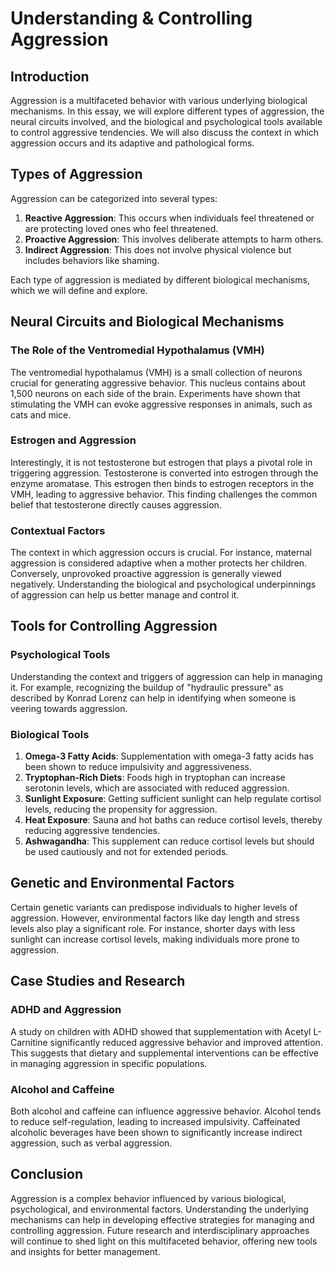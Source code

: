 # Understanding & Controlling Aggression

## Introduction

Aggression is a multifaceted behavior with various underlying biological mechanisms. In this essay, we will explore different types of aggression, the neural circuits involved, and the biological and psychological tools available to control aggressive tendencies. We will also discuss the context in which aggression occurs and its adaptive and pathological forms.

## Types of Aggression

Aggression can be categorized into several types:

1. **Reactive Aggression**: This occurs when individuals feel threatened or are protecting loved ones who feel threatened.
2. **Proactive Aggression**: This involves deliberate attempts to harm others.
3. **Indirect Aggression**: This does not involve physical violence but includes behaviors like shaming.

Each type of aggression is mediated by different biological mechanisms, which we will define and explore.

## Neural Circuits and Biological Mechanisms

### The Role of the Ventromedial Hypothalamus (VMH)

The ventromedial hypothalamus (VMH) is a small collection of neurons crucial for generating aggressive behavior. This nucleus contains about 1,500 neurons on each side of the brain. Experiments have shown that stimulating the VMH can evoke aggressive responses in animals, such as cats and mice.

### Estrogen and Aggression

Interestingly, it is not testosterone but estrogen that plays a pivotal role in triggering aggression. Testosterone is converted into estrogen through the enzyme aromatase. This estrogen then binds to estrogen receptors in the VMH, leading to aggressive behavior. This finding challenges the common belief that testosterone directly causes aggression.

### Contextual Factors

The context in which aggression occurs is crucial. For instance, maternal aggression is considered adaptive when a mother protects her children. Conversely, unprovoked proactive aggression is generally viewed negatively. Understanding the biological and psychological underpinnings of aggression can help us better manage and control it.

## Tools for Controlling Aggression

### Psychological Tools

Understanding the context and triggers of aggression can help in managing it. For example, recognizing the buildup of "hydraulic pressure" as described by Konrad Lorenz can help in identifying when someone is veering towards aggression.

### Biological Tools

1. **Omega-3 Fatty Acids**: Supplementation with omega-3 fatty acids has been shown to reduce impulsivity and aggressiveness.
2. **Tryptophan-Rich Diets**: Foods high in tryptophan can increase serotonin levels, which are associated with reduced aggression.
3. **Sunlight Exposure**: Getting sufficient sunlight can help regulate cortisol levels, reducing the propensity for aggression.
4. **Heat Exposure**: Sauna and hot baths can reduce cortisol levels, thereby reducing aggressive tendencies.
5. **Ashwagandha**: This supplement can reduce cortisol levels but should be used cautiously and not for extended periods.

## Genetic and Environmental Factors

Certain genetic variants can predispose individuals to higher levels of aggression. However, environmental factors like day length and stress levels also play a significant role. For instance, shorter days with less sunlight can increase cortisol levels, making individuals more prone to aggression.

## Case Studies and Research

### ADHD and Aggression

A study on children with ADHD showed that supplementation with Acetyl L-Carnitine significantly reduced aggressive behavior and improved attention. This suggests that dietary and supplemental interventions can be effective in managing aggression in specific populations.

### Alcohol and Caffeine

Both alcohol and caffeine can influence aggressive behavior. Alcohol tends to reduce self-regulation, leading to increased impulsivity. Caffeinated alcoholic beverages have been shown to significantly increase indirect aggression, such as verbal aggression.

## Conclusion

Aggression is a complex behavior influenced by various biological, psychological, and environmental factors. Understanding the underlying mechanisms can help in developing effective strategies for managing and controlling aggression. Future research and interdisciplinary approaches will continue to shed light on this multifaceted behavior, offering new tools and insights for better management.